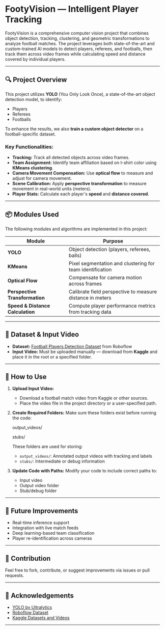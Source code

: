 # FootyVision — Intelligent Player Tracking

FootyVision is a comprehensive computer vision project that combines object detection, tracking, clustering, and geometric transformations to analyze football matches. The project leverages both state-of-the-art and custom-trained AI models to detect players, referees, and footballs, then track them across video frames while calculating speed and distance covered by individual players.

---

## 🔍 Project Overview

This project utilizes **YOLO** (You Only Look Once), a state-of-the-art object detection model, to identify:
  - Players  
  - Referees  
  - Footballs

To enhance the results, we also **train a custom object detector** on a football-specific dataset.

### Key Functionalities:
  - **Tracking:** Track all detected objects across video frames.
  - **Team Assignment:** Identify team affiliation based on t-shirt color using **KMeans clustering**.
  - **Camera Movement Compensation:** Use **optical flow** to measure and adjust for camera movement.
  - **Scene Calibration:** Apply **perspective transformation** to measure movement in real-world units (meters).
  - **Player Stats:** Calculate each player's **speed** and **distance covered**.

---

## 📦 Modules Used

The following modules and algorithms are implemented in this project:

| Module                               | Purpose                                                     |
|--------------------------------------|-------------------------------------------------------------|
| **YOLO**                             | Object detection (players, referees, balls)                 |
| **KMeans**                           | Pixel segmentation and clustering for team identification   |
| **Optical Flow**                     | Compensate for camera motion across frames                  |
| **Perspective Transformation**       | Calibrate field perspective to measure distance in meters |
| **Speed & Distance Calculation**     | Compute player performance metrics from tracking data     |

---

## 📁 Dataset & Input Video

  - **Dataset:** [Football Players Detection Dataset](https://universe.roboflow.com/stageodilon/detection-football-players/dataset/1) from Roboflow
  - **Input Video:** Must be uploaded manually — download from **Kaggle** and place it in the root or a specified folder.

---

## 🚀 How to Use

1. **Upload Input Video:**
   - Download a football match video from Kaggle or other sources.
   - Place the video file in the project directory or a user-specified path.

2. **Create Required Folders:**
   Make sure these folders exist before running the code:
   
   output_videos/
   
   stubs/
   
   These folders are used for storing:
      - `output_videos/`: Annotated output videos with tracking and labels
      - `stubs/`: Intermediate or debug information

4. **Update Code with Paths:**
   Modify your code to include correct paths to:
    - Input video
    - Output video folder
    - Stub/debug folder

---

## 🧠 Future Improvements

  - Real-time inference support
  - Integration with live match feeds
  - Deep learning-based team classification
  - Player re-identification across cameras

---

## 🤝 Contribution

Feel free to fork, contribute, or suggest improvements via issues or pull requests.

---

## 🙌 Acknowledgements

- [YOLO by Ultralytics](https://github.com/ultralytics/yolov5)
- [Roboflow Dataset](https://universe.roboflow.com)
- [Kaggle Datasets and Videos](https://www.kaggle.com)

---



